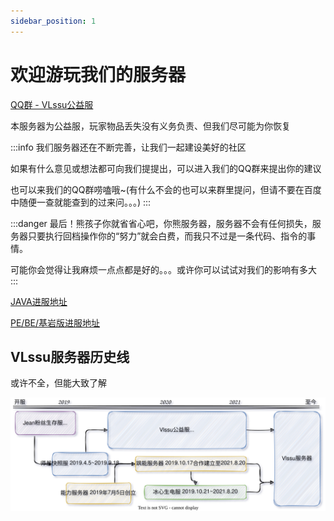 ```yaml
---
sidebar_position: 1
---
```


# 欢迎游玩我们的服务器

[QQ群 - VLssu公益服](https://jq.qq.com/?_wv=1027&k=0anjDlw3)

本服务器为公益服，玩家物品丢失没有义务负责、但我们尽可能为你恢复

:::info
我们服务器还在不断完善，让我们一起建设美好的社区

如果有什么意见或想法都可向我们提提出，可以进入我们的QQ群来提出你的建议

也可以来我们的QQ群唠嗑哦~(有什么不会的也可以来群里提问，但请不要在百度中随便一查就能查到的过来问。。。)
:::

:::danger
最后！熊孩子你就省省心吧，你熊服务器，服务器不会有任何损失，服务器只要执行回档操作你的“努力”就会白费，而我只不过是一条代码、指令的事情。

可能你会觉得让我麻烦一点点都是好的。。。或许你可以试试对我们的影响有多大
:::

[JAVA进服地址](./summary/java.md)

[PE/BE/基岩版进服地址](./summary/pe.md)

## VLssu服务器历史线
或许不全，但能大致了解

![vlssu历史线 draw.io](./img/vlssu历史线.drawio.svg)
